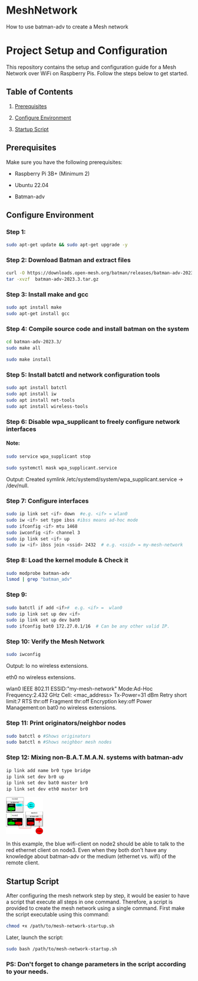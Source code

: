 # MeshNetwork
How to use batman-adv to create a Mesh network


# Project Setup and Configuration

  

This repository contains the setup and configuration guide for a Mesh Network over WiFi on Raspberry Pis. Follow the steps below to get started.

  

## Table of Contents

  

1. [Prerequisites](#prerequisites)

2. [Configure Environment](#configure-environment)

3. [Startup Script](#startup-script)

  
  
  

## Prerequisites

  

Make sure you have the following prerequisites:

  

- Raspberry Pi 3B+ (Minimum 2)

- Ubuntu 22.04

- Batman-adv

  

## Configure Environment

  

### Step 1:

```bash
sudo apt-get update && sudo apt-get upgrade -y
```

### Step 2: Download Batman and extract files

```bash
curl -O https://downloads.open-mesh.org/batman/releases/batman-adv-2023.3/batman-adv-2023.3.tar.gz
tar -xvzf  batman-adv-2023.3.tar.gz
```

### Step 3: Install make and gcc

```bash
sudo apt install make
sudo apt-get install gcc
```

### Step 4: Compile source code and install batman on the system

```bash
cd batman-adv-2023.3/
sudo make all
```

```bash
sudo make install
```

### Step 5: Install batctl and network configuration tools
```bash
sudo apt install batctl
sudo apt install iw
sudo apt install net-tools
sudo apt install wireless-tools
```

### Step 6: Disable wpa_supplicant to freely configure network interfaces
#### Note: 
```bash
sudo service wpa_supplicant stop
```
```bash
sudo systemctl mask wpa_supplicant.service
```
Output:
Created symlink /etc/systemd/system/wpa_supplicant.service → /dev/null.

### Step 7: Configure interfaces
```bash
sudo ip link set <if> down  #e.g. <if> = wlan0
sudo iw <if> set type ibss #ibss means ad-hoc mode
sudo ifconfig <if> mtu 1468
sudo iwconfig <if> channel 3
sudo ip link set <if> up
sudo iw <if> ibss join <ssid> 2432  # e.g. <ssid> = my-mesh-network
```
### Step 8: Load the kernel module & Check it
```bash
sudo modprobe batman-adv
lsmod | grep "batman_adv"
```

### Step 9:
```bash
sudo batctl if add <if>#  e.g. <if> =  wlan0
sudo ip link set up dev <if>
sudo ip link set up dev bat0
sudo ifconfig bat0 172.27.0.1/16  # Can be any other valid IP.
```
### Step 10: Verify the Mesh Network

```bash
sudo iwconfig
```

Output:
lo        no wireless extensions.

eth0      no wireless extensions.

wlan0     IEEE 802.11  ESSID:"my-mesh-network"
          Mode:Ad-Hoc  Frequency:2.432 GHz  Cell: <mac_address>
          Tx-Power=31 dBm
          Retry short limit:7   RTS thr:off   Fragment thr:off
          Encryption key:off
          Power Management:on
bat0      no wireless extensions.


### Step 11: Print originators/neighbor nodes
```bash
sudo batctl o #Shows originators
sudo batctl n #Shows neighbor mesh nodes
```

### Step 12: Mixing non-B.A.T.M.A.N. systems with batman-adv
```bash
ip link add name br0 type bridge
ip link set dev br0 up
ip link set dev bat0 master br0
ip link set dev eth0 master br0
```
<img src="how_bridge_works_batman.svg" alt="Mixing non-B.A.T.M.A.N. systems with batman-adv" style="height: 100px; width:100px;"/>

In this example, the blue wifi-client on node2 should be able to talk to the red ethernet client on node3. Even when they both don't have any knowledge about batman-adv or the medium (ethernet vs. wifi) of the remote client.

## Startup Script

After configuring the mesh network step by step, it would be easier to have a script that execute all steps in one command. Therefore, a script is provided to create the mesh network using a single command. First make the script executable using this command:

```bash
chmod +x /path/to/mesh-network-startup.sh
```
Later, launch the script:

```bash
sudo bash /path/to/mesh-network-startup.sh
```

### PS: Don't forget to change parameters in the script according to your needs.
